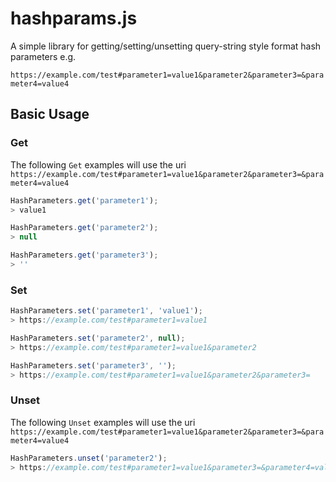 # hashparams.js

A simple library for getting/setting/unsetting query-string style format hash parameters e.g.

``https://example.com/test#parameter1=value1&parameter2&parameter3=&parameter4=value4``

## Basic Usage

### Get

The following ``Get`` examples will use the uri ``https://example.com/test#parameter1=value1&parameter2&parameter3=&parameter4=value4``

```js
HashParameters.get('parameter1');
> value1
```

```js
HashParameters.get('parameter2');
> null
```

```js
HashParameters.get('parameter3');
> ''
```

### Set

```js
HashParameters.set('parameter1', 'value1');
> https://example.com/test#parameter1=value1
```

```js
HashParameters.set('parameter2', null);
> https://example.com/test#parameter1=value1&parameter2
```

```js
HashParameters.set('parameter3', '');
> https://example.com/test#parameter1=value1&parameter2&parameter3=
```

### Unset

The following ``Unset`` examples will use the uri ``https://example.com/test#parameter1=value1&parameter2&parameter3=&parameter4=value4``

```js
HashParameters.unset('parameter2');
> https://example.com/test#parameter1=value1&parameter3=&parameter4=value4
```
